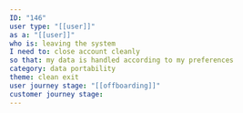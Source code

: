 ```yaml
---
ID: "146"
user type: "[[user]]"
as a: "[[user]]"
who is: leaving the system
I need to: close account cleanly
so that: my data is handled according to my preferences
category: data portability
theme: clean exit
user journey stage: "[[offboarding]]"
customer journey stage:
---
```

